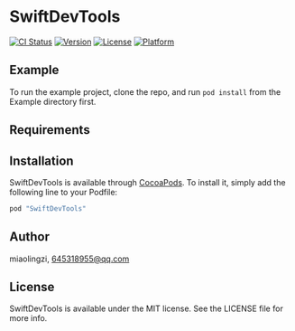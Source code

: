 # SwiftDevTools

[![CI Status](http://img.shields.io/travis/miaolingzi/SwiftDevTools.svg?style=flat)](https://travis-ci.org/miaolingzi/SwiftDevTools)
[![Version](https://img.shields.io/cocoapods/v/SwiftDevTools.svg?style=flat)](http://cocoapods.org/pods/SwiftDevTools)
[![License](https://img.shields.io/cocoapods/l/SwiftDevTools.svg?style=flat)](http://cocoapods.org/pods/SwiftDevTools)
[![Platform](https://img.shields.io/cocoapods/p/SwiftDevTools.svg?style=flat)](http://cocoapods.org/pods/SwiftDevTools)

## Example

To run the example project, clone the repo, and run `pod install` from the Example directory first.

## Requirements

## Installation

SwiftDevTools is available through [CocoaPods](http://cocoapods.org). To install
it, simply add the following line to your Podfile:

```ruby
pod "SwiftDevTools"
```

## Author

miaolingzi, 645318955@qq.com

## License

SwiftDevTools is available under the MIT license. See the LICENSE file for more info.
